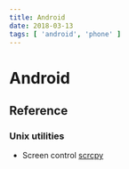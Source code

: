 ```yaml
---
title: Android
date: 2018-03-13
tags: [ 'android', 'phone' ]
---
```


# Android

## Reference

### Unix utilities

* Screen control [scrcpy](https://github.com/Genymobile/scrcpy)
